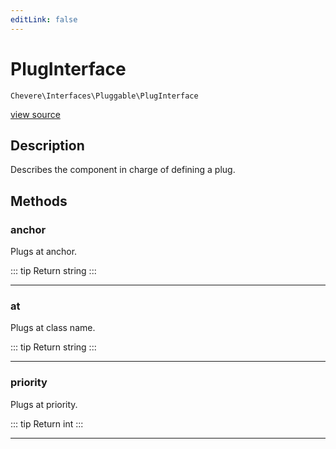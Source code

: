 ```yaml
---
editLink: false
---
```


# PlugInterface

`Chevere\Interfaces\Pluggable\PlugInterface`

[view source](https://github.com/chevere/chevere/blob/main/src/Chevere/Interfaces/Pluggable/PlugInterface.php)

## Description

Describes the component in charge of defining a plug.

## Methods

### anchor

Plugs at anchor.

::: tip Return
string
:::

---

### at

Plugs at class name.

::: tip Return
string
:::

---

### priority

Plugs at priority.

::: tip Return
int
:::

---
